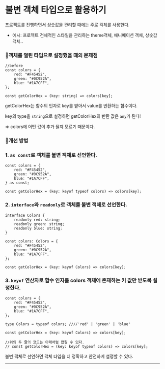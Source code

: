 # 불변 객체 타입으로 활용하기

프로젝트를 진행하면서 상숫값을 관리할 때에는 주로 객체를 사용한다.

- 예시: 프로젝트 전체적인 스타일을 관리하는 theme객체, 애니메이션 객체, 상숫값 객체..

### 🤔객체를 열린 타입으로 설정했을 때의 문제점

```tsx
//before 
const colors = {
	red: "#F45452",
	green: "#0C952A",
	blue: "#1A7CFF",
};

const getColorHex = (key: string) => colors[key];
```

getColorHex는 함수의 인자로 key를 받아서 value를 반환하는 함수이다.

key의 type을 `string`으로 설정하면 getColorHex의 반환 값은 `any`가 된다!

 ⇒ colors에 어떤 값이 추가 될지 모르기 때문이다.

### 🧐개선 방법

### 1. `as const`로 객체를 불변 객체로 선언한다.

```tsx
const colors = {
    red: "#F45452",
    green: "#0C952A",
    blue: "#1A7CFF",
} as const;

const getColorHex = (key: keyof typeof colors) => colors[key];
```

### 2. `interface`와 `readonly`로 객체를 불변 객체로 선언한다.

```tsx
interface Colors {
    readonly red: string;
    readonly green: string;
    readonly blue: string;
}

const colors: Colors = {
    red: "#F45452",
    green: "#0C952A",
    blue: "#1A7CFF",
};

const getColorHex = (key: keyof Colors) => colors[key];
```

### 3. `keyof` 연산자로 함수 인자를 colors 객체에 존재하는 키 값만 받도록 설정한다.

```tsx
const colors = {
    red: "#F45452",
    green: "#0C952A",
    blue: "#1A7CFF",
};

type Colors = typeof colors; ////'red' | 'green' | 'blue'

const getColorHex = (key: keyof Colors) => colors[key];

//위의 두 줄의 코드는 아래처럼 합칠 수 있다.
// const getColorHex = (key: keyof typeof colors) => colors[key];
```

불변 객체로 선언하면 객체 타입을 더 정확하고 안전하게 설정할 수 있다.

---
